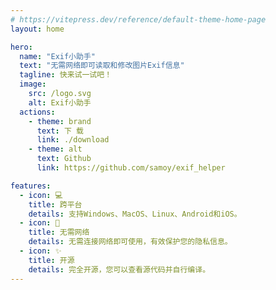```yaml
---
# https://vitepress.dev/reference/default-theme-home-page
layout: home

hero:
  name: "Exif小助手"
  text: "无需网络即可读取和修改图片Exif信息"
  tagline: 快来试一试吧！
  image:
    src: /logo.svg
    alt: Exif小助手
  actions:
    - theme: brand
      text: 下 载
      link: ./download
    - theme: alt
      text: Github
      link: https://github.com/samoy/exif_helper

features:
  - icon: 💻
    title: 跨平台
    details: 支持Windows、MacOS、Linux、Android和iOS。
  - icon: 📶
    title: 无需网络
    details: 无需连接网络即可使用，有效保护您的隐私信息。
  - icon: ✨
    title: 开源
    details: 完全开源，您可以查看源代码并自行编译。
---
```



